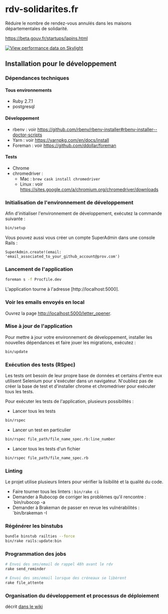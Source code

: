 # rdv-solidarites.fr

Réduire le nombre de rendez-vous annulés dans les maisons départementales de solidarité.

https://beta.gouv.fr/startups/lapins.html

[![View performance data on Skylight](https://badges.skylight.io/status/RgR7i58P67xN.svg)](https://oss.skylight.io/app/applications/RgR7i58P67xN)

## Installation pour le développement

### Dépendances techniques

#### Tous environnements

- Ruby 2.7.1
- postgresql

#### Développement

- rbenv : voir https://github.com/rbenv/rbenv-installer#rbenv-installer--doctor-scripts
- Yarn : voir https://yarnpkg.com/en/docs/install
- Foreman : voir https://github.com/ddollar/foreman

#### Tests

- Chrome
- chromedriver :
  * Mac : `brew cask install chromedriver`
  * Linux : voir https://sites.google.com/a/chromium.org/chromedriver/downloads

### Initialisation de l'environnement de développement

Afin d'initialiser l'environnement de développement, exécutez la commande suivante :

```bash
bin/setup
```
Vous pouvez aussi vous créer un compte SuperAdmin dans une console Rails :

```
SuperAdmin.create!(email: 'email_associated_to_your_github_account@prov.com')
```

### Lancement de l'application

```bash
foreman s -f Procfile.dev
```

L'application tourne à l'adresse [http://localhost:5000].

### Voir les emails envoyés en local

Ouvrez la page [http://localhost:5000/letter_opener](http://localhost:5000/letter_opener).

### Mise à jour de l'application

Pour mettre à jour votre environnement de développement, installer les nouvelles dépendances et faire jouer les migrations, exécutez :

```bash
bin/update
```

### Exécution des tests (RSpec)

Les tests ont besoin de leur propre base de données et certains d'entre eux utilisent Selenium pour s'exécuter dans un navigateur. N'oubliez pas de créer la base de test et d'installer chrome et chromedriver pour exécuter tous les tests.

Pour exécuter les tests de l'application, plusieurs possibilités :

- Lancer tous les tests

```bash
bin/rspec
```

- Lancer un test en particulier

```bash
bin/rspec file_path/file_name_spec.rb:line_number
```

- Lancer tous les tests d'un fichier

```bash
bin/rspec file_path/file_name_spec.rb
```

### Linting

Le projet utilise plusieurs linters pour vérifier la lisibilité et la qualité du code.

- Faire tourner tous les linters : `bin/rake ci`
- Demander à Rubocop de corriger les problèmes qu'il rencontre : `bin/rubocop -a
- Demander à Brakeman de passer en revue les vulnérabilités : `bin/brakeman -I

### Régénérer les binstubs

```bash
bundle binstub railties --force
bin/rake rails:update:bin
```

### Programmation des jobs

```bash
# Envoi des sms/email de rappel 48h avant le rdv
rake send_reminder

# Envoi des sms/email lorsque des créneaux se libèrent
rake file_attente
```

### Organisation du développement et processus de déploiement

décrit [dans le wiki](https://github.com/betagouv/rdv-solidarites.fr/wiki/Organisation-du-d%C3%A9veloppement#processus-de-d%C3%A9veloppement)
